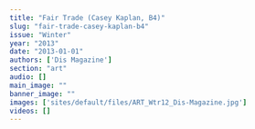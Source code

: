 ```yaml
---
title: "Fair Trade (Casey Kaplan, B4)"
slug: "fair-trade-casey-kaplan-b4"
issue: "Winter"
year: "2013"
date: "2013-01-01"
authors: ['Dis Magazine']
section: "art"
audio: []
main_image: ""
banner_image: ""
images: ['sites/default/files/ART_Wtr12_Dis-Magazine.jpg']
videos: []
---
```

